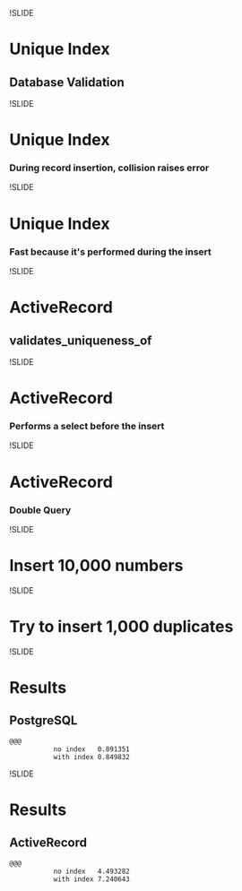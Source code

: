 !SLIDE
# Unique Index
## Database Validation

!SLIDE
# Unique Index
### During record insertion, collision raises error

!SLIDE
# Unique Index
### Fast because it's performed during the insert

!SLIDE
# ActiveRecord
## validates_uniqueness_of

!SLIDE
# ActiveRecord
### Performs a select before the insert

!SLIDE
# ActiveRecord
### Double Query

!SLIDE
# Insert 10,000 numbers

!SLIDE
# Try to insert 1,000 duplicates

!SLIDE
# Results
## PostgreSQL
    @@@
               no index   0.891351
               with index 0.849832

!SLIDE
# Results
## ActiveRecord
    @@@      
               no index   4.493282
               with index 7.240643

